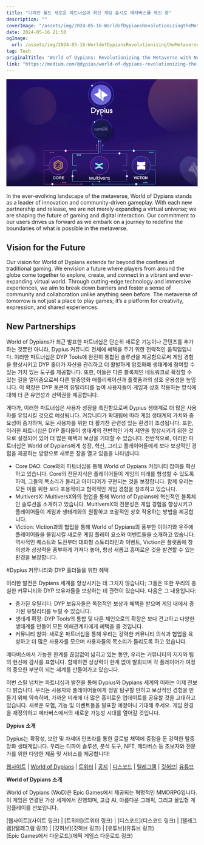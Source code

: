 ```yaml
---
title: "디피언 월드 새로운 파트너십과 최신 게임 출시로 메타버스를 혁신 중"
description: ""
coverImage: "/assets/img/2024-05-16-WorldofDypiansRevolutionizingtheMetaversewithNewPartnershipsandEpicGameRelease_0.png"
date: 2024-05-16 21:50
ogImage: 
  url: /assets/img/2024-05-16-WorldofDypiansRevolutionizingtheMetaversewithNewPartnershipsandEpicGameRelease_0.png
tag: Tech
originalTitle: "World of Dypians: Revolutionizing the Metaverse with New Partnerships and Epic Game Release"
link: "https://medium.com/@dypius/world-of-dypians-revolutionizing-the-metaverse-with-new-partnerships-and-epic-game-release-36e87eb76f36"
---
```



![World of Dypians](/assets/img/2024-05-16-WorldofDypiansRevolutionizingtheMetaversewithNewPartnershipsandEpicGameRelease_0.png)

In the ever-evolving landscape of the metaverse, World of Dypians stands as a leader of innovation and community-driven gameplay. With each new partnership and release, we are not merely expanding a virtual universe; we are shaping the future of gaming and digital interaction. Our commitment to our users drives us forward as we embark on a journey to redefine the boundaries of what is possible in the metaverse.

## Vision for the Future
Our vision for World of Dypians extends far beyond the confines of traditional gaming. We envision a future where players from around the globe come together to explore, create, and connect in a vibrant and ever-expanding virtual world. Through cutting-edge technology and immersive experiences, we aim to break down barriers and foster a sense of community and collaboration unlike anything seen before. The metaverse of tomorrow is not just a place to play games; it’s a platform for creativity, expression, and shared experiences.

## New Partnerships

<div class="content-ad"></div>

World of Dypians가 최근 발표한 파트너십은 단순히 새로운 기능이나 콘텐츠를 추가하는 것뿐만 아니라, Dypius 커뮤니티 전체에 혜택을 주기 위한 전략적인 움직임입니다. 이러한 파트너십은 DYP Tools에 완전히 통합된 솔루션을 제공함으로써 게임 경험을 향상시키고 DYP 홀더가 자산을 관리하고 더 활발하게 암호화폐 생태계에 참여할 수 있는 가치 있는 도구를 제공합니다. 또한, 이들은 다른 블록체인 네트워크로 확장할 수 있는 길을 열어줌으로써 다른 탈중앙화 애플리케이션과 플랫폼과의 상호 운용성을 높입니다. 이 확장은 DYP 토큰의 유틸리티를 높여 사용자들이 게임과 상호 작용하는 방식에 대해 더 큰 유연성과 선택권을 제공합니다.

게다가, 이러한 파트너십은 사용자 성장을 촉진함으로써 Dypius 생태계로 더 많은 사용자를 유입시킬 것으로 예상됩니다. 커뮤니티가 확대됨에 따라 게임 생태계의 가치와 중요성이 증가하며, 모든 사용자를 위한 더 활기찬 관련성 있는 환경이 조성됩니다. 또한, 이러한 파트너십은 DYP 홀더들이 생태계의 전반적인 가치 제안을 향상시키기 위한 것으로 설정되어 있어 더 많은 혜택과 보상을 기대할 수 있습니다. 전반적으로, 이러한 파트너십은 World of Dypians에게 성장, 혁신, 그리고 플레이어들에게 보다 보상적인 경험을 제공하는 방향으로 새로운 장을 열고 있음을 나타냅니다.

- Core DAO: Core와의 파트너십을 통해 World of Dypians 커뮤니티 참여를 혁신하고 있습니다. Core의 전문지식은 플레이어들이 게임의 미래를 형성할 수 있도록 하여, 그들의 목소리가 들리고 아이디어가 구현되는 것을 보장합니다. 함께 우리는 모든 이를 위한 보다 포용적이고 협력적인 게임 경험을 창조하고 있습니다.
- MultiversX: MultiversX와의 협업을 통해 World of Dypians에 혁신적인 블록체인 솔루션을 소개하고 있습니다. MultiversX의 전문성은 게임 경험을 향상시키고 플레이어들이 게임과 생태계와의 원활하고 포괄적인 상호 작용하는 방법을 제공합니다.
- Viction: Viction과의 협업을 통해 World of Dypians의 풍부한 이야기와 우주에 플레이어들을 몰입시킬 새로운 게임 플레이 요소와 이벤트들을 소개하고 있습니다. 역사적인 퀘스트와 도전부터 대화형 스토리라인과 이벤트, Viction은 플랫폼에 창의성과 상상력을 풍부하게 가져다 놓아, 항상 새롭고 흥미로운 것을 발견할 수 있는 환경을 보장합니다.

#Dypius 커뮤니티와 DYP 홀더들을 위한 혜택

<div class="content-ad"></div>

이러한 발전은 Dypians 세계를 향상시키는 데 그치지 않습니다; 그들은 또한 우리의 충실한 커뮤니티와 DYP 보유자들을 보상하는 데 관련이 있습니다. 다음은 그 내용입니다:

- 증가된 유틸리티: DYP 보유자들은 독점적인 보상과 혜택을 받으며 게임 내에서 증가된 유틸리티를 누릴 수 있습니다.
- 생태계 확장: DYP Tools의 통합 및 다른 체인으로의 확장은 보다 견고하고 다양한 생태계를 만들어 모든 이해관계자에게 혜택을 줄 것입니다.
- 커뮤니티 참여: 새로운 파트너십을 통해 우리는 강력한 커뮤니티 의식과 협업을 육성하고 더 많은 사용자를 모으며 사용자들의 목소리가 들리도록 하고 있습니다.

메타버스에서 가능한 한계를 끊임없이 넓히고 있는 동안, 우리는 커뮤니티의 지지와 팀의 헌신에 감사를 표합니다. 함께하면 상상력이 한계 없이 발휘되며 각 플레이어가 여정의 중요한 부분이 되는 세계를 만들어가고 있습니다.

이번 스릴 넘치는 파트너십과 발전을 통해 Dypius와 Dypians 세계의 미래는 이제 전보다 밝습니다. 우리는 사용자와 플레이어들에게 정말 탐구할 만하고 보상적인 경험을 만들기 위해 약속하며, 가까운 미래에 더 많은 흥미로운 업데이트를 공유할 것을 고대하고 있습니다. 새로운 모험, 기능 및 이벤트들을 발표할 예정이니 기대해 주세요. 게임 환경을 재정의하고 메타버스에서의 새로운 가능성 시대를 열어갈 것입니다.

<div class="content-ad"></div>

**Dypius 소개**

Dypius는 확장성, 보안 및 차세대 인프라를 통한 글로벌 채택에 중점을 둔 강력한 탈중앙화 생태계입니다. 우리는 디파이 솔루션, 분석 도구, NFT, 메타버스 등 초보자와 전문가를 위한 다양한 제품 및 서비스를 제공합니다!

[웹사이트](website-link) | [World of Dypians](world-of-dypians-link) | [트위터](twitter-link) | [공지](announcements-link) | [디스코드](discord-link) | [텔레그램](telegram-link) | [깃허브](github-link)| [유튜브](youtube-link)

**World of Dypians 소개**

<div class="content-ad"></div>

World of Dypians (WoD)은 Epic Games에서 제공되는 혁명적인 MMORPG입니다. 이 게임은 연결된 가상 세계에서 진행되며, 고급 AI, 아름다운 그래픽, 그리고 몰입형 게임플레이를 선보입니다.

[웹사이트](사이트 링크) | [트위터](트위터 링크) | [디스코드](디스코드 링크) | [텔레그램](텔레그램 링크) | [깃허브](깃허브 링크) | [유튜브](유튜브 링크)  
[Epic Games에서 다운로드](에픽 게임스 다운로드 링크)